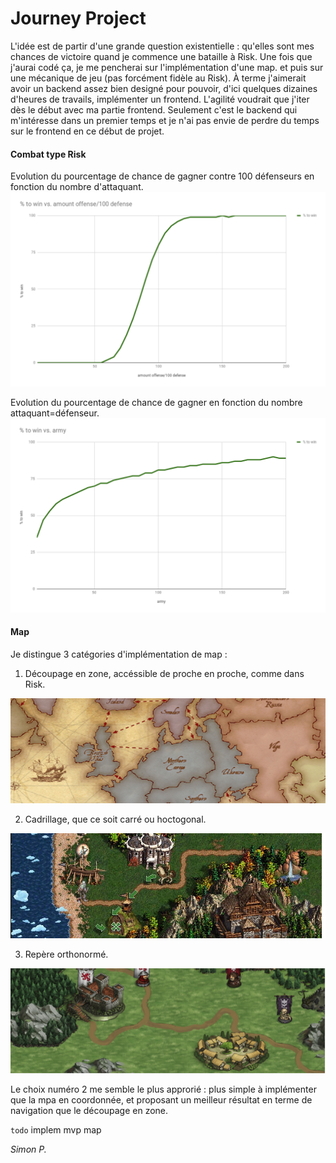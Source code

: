 # Journey Project

L'idée est de partir d'une grande question existentielle : qu'elles sont mes chances de victoire quand je commence une bataille à Risk.
Une fois que j'aurai codé ça, je me pencherai sur l'implémentation d'une map. et puis sur une mécanique de jeu (pas forcément fidèle au Risk). À terme j'aimerait avoir un backend assez bien designé pour pouvoir, d'ici quelques dizaines d'heures de travails, implémenter un frontend.
L'agilité voudrait que j'iter dès le début avec ma partie frontend. Seulement c'est le backend qui m'intéresse dans un premier temps et je n'ai pas envie de perdre du temps sur le frontend en ce début de projet.

#### Combat type Risk

Evolution du pourcentage de chance de gagner contre 100 défenseurs en fonction du nombre d'attaquant.
![N|Solid](https://raw.githubusercontent.com/haagor/Journey_Project/master/img/offensevs100.png)

Evolution du pourcentage de chance de gagner en fonction du nombre attaquant=défenseur.
![N|Solid](https://raw.githubusercontent.com/haagor/Journey_Project/master/img/armytoarmy.png)

#### Map

Je distingue 3 catégories d'implémentation de map :

1. Découpage en zone, accéssible de proche en proche, comme dans Risk.

![N|Solid](https://raw.githubusercontent.com/haagor/Journey_Project/master/img/Risk.png)

2. Cadrillage, que ce soit carré ou hoctogonal.

![N|Solid](https://raw.githubusercontent.com/haagor/Journey_Project/master/img/HMM.png)

3. Repère orthonormé.

![N|Solid](https://raw.githubusercontent.com/haagor/Journey_Project/master/img/BB.png)
  
Le choix numéro 2 me semble le plus approrié : plus simple à implémenter que la mpa en coordonnée, et proposant un meilleur résultat en terme de navigation que le découpage en zone.



`todo` implem mvp map

*Simon P.*